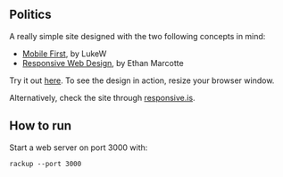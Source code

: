 ## Politics

A really simple site designed with the two following concepts in mind:

* [Mobile First](http://static.lukew.com/MobileFirst_LukeW.pdf), by LukeW
* [Responsive Web Design](http://www.alistapart.com/articles/responsive-web-design/), by Ethan Marcotte

Try it out [here](http://politica-no-reino-animal.heroku.com/). To see the design in action, resize your browser window.

Alternatively, check the site through [responsive.is](http://responsive.is/politica-no-reino-animal.heroku.com).

## How to run

Start a web server on port 3000 with:

    rackup --port 3000